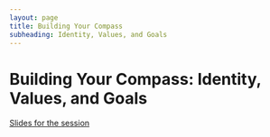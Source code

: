 ```yaml
---
layout: page
title: Building Your Compass
subheading: Identity, Values, and Goals
---
```


# Building Your Compass: Identity, Values, and Goals

[Slides for the session](https://docs.google.com/presentation/d/1VaCY9QmqUSMXJ90lfx0wKM85ZUIXS3UiErFuQU_dwAg/edit?usp=sharing)
